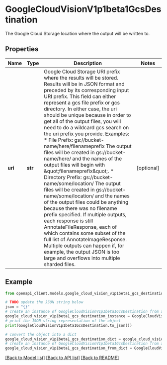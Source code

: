 # GoogleCloudVisionV1p1beta1GcsDestination

The Google Cloud Storage location where the output will be written to.

## Properties

Name | Type | Description | Notes
------------ | ------------- | ------------- | -------------
**uri** | **str** | Google Cloud Storage URI prefix where the results will be stored. Results will be in JSON format and preceded by its corresponding input URI prefix. This field can either represent a gcs file prefix or gcs directory. In either case, the uri should be unique because in order to get all of the output files, you will need to do a wildcard gcs search on the uri prefix you provide. Examples: * File Prefix: gs://bucket-name/here/filenameprefix The output files will be created in gs://bucket-name/here/ and the names of the output files will begin with \&quot;filenameprefix\&quot;. * Directory Prefix: gs://bucket-name/some/location/ The output files will be created in gs://bucket-name/some/location/ and the names of the output files could be anything because there was no filename prefix specified. If multiple outputs, each response is still AnnotateFileResponse, each of which contains some subset of the full list of AnnotateImageResponse. Multiple outputs can happen if, for example, the output JSON is too large and overflows into multiple sharded files. | [optional] 

## Example

```python
from openapi_client.models.google_cloud_vision_v1p1beta1_gcs_destination import GoogleCloudVisionV1p1beta1GcsDestination

# TODO update the JSON string below
json = "{}"
# create an instance of GoogleCloudVisionV1p1beta1GcsDestination from a JSON string
google_cloud_vision_v1p1beta1_gcs_destination_instance = GoogleCloudVisionV1p1beta1GcsDestination.from_json(json)
# print the JSON string representation of the object
print(GoogleCloudVisionV1p1beta1GcsDestination.to_json())

# convert the object into a dict
google_cloud_vision_v1p1beta1_gcs_destination_dict = google_cloud_vision_v1p1beta1_gcs_destination_instance.to_dict()
# create an instance of GoogleCloudVisionV1p1beta1GcsDestination from a dict
google_cloud_vision_v1p1beta1_gcs_destination_from_dict = GoogleCloudVisionV1p1beta1GcsDestination.from_dict(google_cloud_vision_v1p1beta1_gcs_destination_dict)
```
[[Back to Model list]](../README.md#documentation-for-models) [[Back to API list]](../README.md#documentation-for-api-endpoints) [[Back to README]](../README.md)


